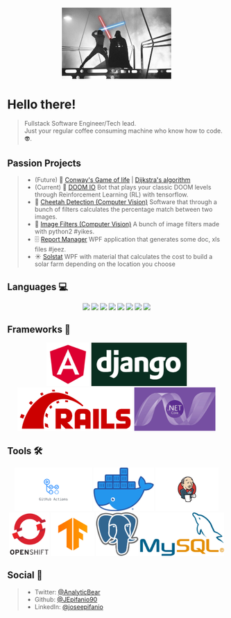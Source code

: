 <p align="center">
  <img src="https://raw.githubusercontent.com/JEpifanio90/JEpifanio90/master/assets/vader.jpg" alt="Darth Vader VS Luke" width="50%" height="50%">
</p>

# Hello there!
> Fullstack Software Engineer/Tech lead.  
> Just your regular coffee consuming machine who know how to code. 👽.  


## Passion Projects
> * (Future) 👾 [Conway's Game of life](https://en.wikipedia.org/wiki/Conway%27s_Game_of_Life) | [Dijkstra's algorithm](https://en.wikipedia.org/wiki/Dijkstra%27s_algorithm)
> * (Current) 👹 [DOOM IO](https://github.com/JEpifanio90/DOOM-IO)
> Bot that plays your classic DOOM levels through Reinforcement Learning (RL) with tensorflow.  
> * 🐆 [Cheetah Detection (Computer Vision)](https://github.com/JEpifanio90/CheetahDetection)
> Software that through a bunch of filters calculates the percentage match between two images.  
> * 📸 [Image Filters (Computer Vision)](https://github.com/JEpifanio90/LabVision-Python)
> A bunch of image filters made with python2 #yikes.  
> * 🗄 [Report Manager](https://github.com/JEpifanio90/reportManager)
> WPF application that generates some doc, xls files #jeez.  
> * ☀️ [Solstat](https://github.com/JEpifanio90/SolstatProjectUI)
> WPF with material that calculates the cost to build a solar farm depending on the location you choose

## Languages 💻
<p align="center">
  <img src="https://cdn.jsdelivr.net/npm/programming-languages-logos/src/python/python.png" height="100">
  <img src="https://cdn.jsdelivr.net/npm/programming-languages-logos/src/ruby/ruby.png" height="100">
  <img src="https://cdn.jsdelivr.net/npm/programming-languages-logos/src/typescript/typescript.png" height="100">
  <img src="https://cdn.jsdelivr.net/npm/programming-languages-logos/src/csharp/csharp.png" height="100">
  <img src="https://cdn.jsdelivr.net/npm/programming-languages-logos/src/cpp/cpp.png" height="100">
  <img src="https://cdn.jsdelivr.net/npm/programming-languages-logos/src/java/java.png" height="100">
  <img src="https://cdn.jsdelivr.net/npm/programming-languages-logos/src/swift/swift.png" height="100">
  <img src="https://cdn.jsdelivr.net/npm/programming-languages-logos/src/javascript/javascript.png" height="100">
</p>


## Frameworks 🧰 
<p align="center">
  <img src="https://raw.githubusercontent.com/JEpifanio90/JEpifanio90/master/assets/angular.png" height="100">
  <img src="https://raw.githubusercontent.com/JEpifanio90/JEpifanio90/master/assets/django.png" height="100">
  <img src="https://raw.githubusercontent.com/JEpifanio90/JEpifanio90/master/assets/rails.png" height="100">
  <img src="https://raw.githubusercontent.com/JEpifanio90/JEpifanio90/master/assets/netcore.jpg" height="100">
</p>

## Tools 🛠
<p align="center">
  <img src="https://raw.githubusercontent.com/JEpifanio90/JEpifanio90/master/assets/gh%20actions.jpg" height="100">
  <img src="https://raw.githubusercontent.com/JEpifanio90/JEpifanio90/master/assets/docker.png" height="100">
  <img src="https://raw.githubusercontent.com/JEpifanio90/JEpifanio90/master/assets/jenkins.png" height="100">
  <img src="https://raw.githubusercontent.com/JEpifanio90/JEpifanio90/d622d72f958d33ecb530a99ea9d8a8f1790096cb/assets/openshift.svg" height="100">
  <img src="https://raw.githubusercontent.com/JEpifanio90/JEpifanio90/master/assets/tensorflow_icon.png" height="100">
  <img src="https://raw.githubusercontent.com/JEpifanio90/JEpifanio90/master/assets/postgresql.png" height="100">
  <img src="https://raw.githubusercontent.com/JEpifanio90/JEpifanio90/master/assets/mysql.png" height="100">
</p>

## Social 🍻
> * Twitter: [@AnalyticBear](https://twitter.com/AnalyticBear)
> * Github: [@JEpifanio90](https://github.com/JEpifanio90)
> * LinkedIn: [@joseepifanio](https://linkedin.com/in/joseepifanio)
